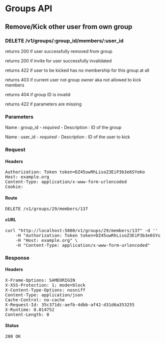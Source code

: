 # Groups API

## Remove/Kick other user from own group

### DELETE /v1/groups/:group_id/members/:user_id

returns 200 if user successfully removed from group

returns 200 if invite for user successfully invalidated

returns 422 if user to be kicked has no membership for this group at all

returns 403 if current user not group owner aka not allowed to kick members

returns 404 if group ID is invalid

returns 422 if parameters are missing

### Parameters

Name : group_id *- required -*
Description : ID of the group

Name : user_id *- required -*
Description : ID of the user to kick

### Request

#### Headers

<pre>Authorization: Token token=DZ45uwRhLisoZ3EiP3b3e6SYoKo
Host: example.org
Content-Type: application/x-www-form-urlencoded
Cookie: </pre>

#### Route

<pre>DELETE /v1/groups/29/members/137</pre>

#### cURL

<pre class="request">curl &quot;http://localhost:5000/v1/groups/29/members/137&quot; -d &#39;&#39; -X DELETE \
	-H &quot;Authorization: Token token=DZ45uwRhLisoZ3EiP3b3e6SYoKo&quot; \
	-H &quot;Host: example.org&quot; \
	-H &quot;Content-Type: application/x-www-form-urlencoded&quot;</pre>

### Response

#### Headers

<pre>X-Frame-Options: SAMEORIGIN
X-XSS-Protection: 1; mode=block
X-Content-Type-Options: nosniff
Content-Type: application/json
Cache-Control: no-cache
X-Request-Id: 35c371dc-aefb-4dbb-af42-d31d6a353255
X-Runtime: 0.014752
Content-Length: 0</pre>

#### Status

<pre>200 OK</pre>

